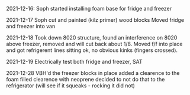2021-12-16:
Soph started installing foam base for fridge and freezer

2021-12-17
Soph cut and painted (kilz primer) wood blocks
Moved fridge and freezer into van

2021-12-18
Took down 8020 structure, found an interference on 8020 above freezer, removed and will cut back about 1/8.
Moved f/f into place and got refrigerent lines sitting ok, no obvious kinks (fingers crossed).

2021-12-19
Electrically test both fridge and freezer, SAT

2021-12-28
VBH'd the freezer blocks in place
added a clearence to the foam
filled clearence with neoprene
decided to not do that to the refrigerator (will see if it squeaks - rocking it did not)
